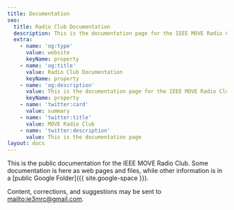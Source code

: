 ```yaml
---
title: Documentation
seo:
  title: Radio Club Documentation
  description: This is the documentation page for the IEEE MOVE Radio Club
  extra:
    - name: 'og:type'
      value: website
      keyName: property
    - name: 'og:title'
      value: Radio Club Documentation
      keyName: property
    - name: 'og:description'
      value: This is the documentation page for the IEEE MOVE Radio Club
      keyName: property
    - name: 'twitter:card'
      value: summary
    - name: 'twitter:title'
      value: MOVE Radio Club
    - name: 'twitter:description'
      value: This is the documentation page
layout: docs
---
```


This is the public documentation for the IEEE MOVE Radio Club.  Some documentation is here as web pages and files, while other information is in a [public Google Folder]({{ site.google-space }}).

Content, corrections, and suggestions may be sent to <mailto:ie3mrc@gmail.com>.
